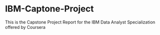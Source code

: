 # IBM-Captone-Project
This is the Capstone Project Report for the IBM Data Analyst Specialization offered by Coursera
